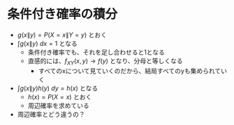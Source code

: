 # 条件付き確率の積分

- $g(x\|y) = P(X=x\|Y=y)$ とおく
- $\int g(x\|y)\ dx = 1$ となる
  - 条件付き確率でも、それを足し合わせると1となる
  - 直感的には、$f_{XY}(x,y) \to f(y)$ となり、分母と等しくなる
    - すべてのxについて見ていくのだから、結局すべてのyも集められていく
- $\int g(x\|y)h(y)\ dy = h(x)$ となる
  - $h(x) = P(X=x)$ とおく
  - 周辺確率を求めている
- 周辺確率とどう違うの？
